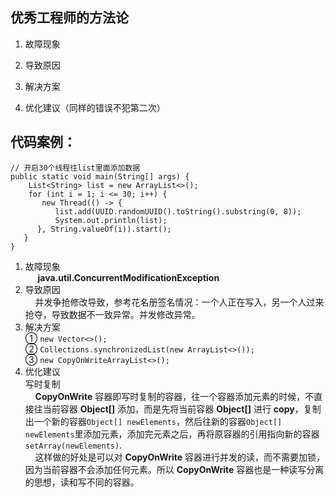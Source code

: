 ## 优秀工程师的方法论
1. 故障现象

2. 导致原因

3. 解决方案

4. 优化建议（同样的错误不犯第二次）

## 代码案例：
```
// 开启30个线程往list里面添加数据
public static void main(String[] args) {
    List<String> list = new ArrayList<>();
    for (int i = 1; i <= 30; i++) {
       new Thread(() -> {
          list.add(UUID.randomUUID().toString().substring(0, 8));
          System.out.println(list);
      }, String.valueOf(i)).start();
   }
}
```

1. 故障现象
   <br>&nbsp;&nbsp;&nbsp;&nbsp; **java.util.ConcurrentModificationException** <br>
2. 导致原因
   <br>&nbsp;&nbsp;&nbsp;&nbsp;并发争抢修改导致，参考花名册签名情况：一个人正在写入，另一个人过来抢夺，导致数据不一致异常。并发修改异常。
   <br>
3. 解决方案
   <br>① `new Vector<>();`
   <br>② `Collections.synchronizedList(new ArrayList<>());`
   <br>③ `new CopyOnWriteArrayList<>();`<br>
4. 优化建议
  <br>写时复制
  <br>&nbsp;&nbsp;&nbsp;&nbsp;**CopyOnWrite** 容器即写时复制的容器，往一个容器添加元素的时候，不直接往当前容器 **Object[]** 添加，而是先将当前容器 **Object[]** 进行 **copy**，复制出一个新的容器`Object[] newElements`，然后往新的容器`Object[] newElements`里添加元素，添加完元素之后，再将原容器的引用指向新的容器`setArray(newElements)`.
  <br>&nbsp;&nbsp;&nbsp;&nbsp;这样做的好处是可以对 **CopyOnWrite** 容器进行并发的读，而不需要加锁，因为当前容器不会添加任何元素。所以 **CopyOnWrite** 容器也是一种读写分离的思想，读和写不同的容器。
